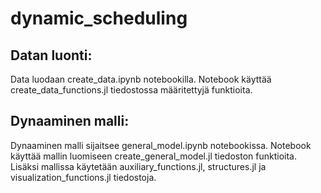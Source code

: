 # dynamic_scheduling
## Datan luonti: 
Data luodaan create_data.ipynb notebookilla. Notebook käyttää create_data_functions.jl tiedostossa määritettyjä funktioita.
## Dynaaminen malli:
Dynaaminen malli sijaitsee general_model.ipynb notebookissa. Notebook käyttää mallin luomiseen create_general_model.jl tiedoston funktioita. Lisäksi mallissa käytetään auxiliary_functions.jl, structures.jl ja visualization_functions.jl tiedostoja.
